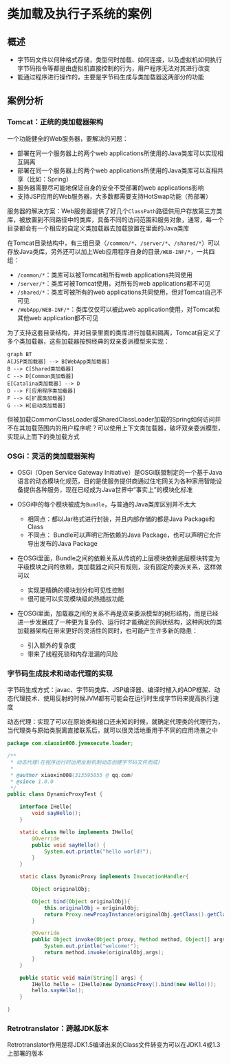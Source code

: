 # 类加载及执行子系统的案例

## 概述

* 字节码文件以何种格式存储，类型何时加载、如何连接，以及虚拟机如何执行字节码指令等都是由虚拟机直接控制的行为，用户程序无法对其进行改变
* 能通过程序进行操作的，主要是字节码生成与类加载器这两部分的功能

## 案例分析

### Tomcat：正统的类加载器架构

一个功能健全的Web服务器，要解决的问题：

  * 部署在同一个服务器上的两个web applications所使用的Java类库可以实现相互隔离
  * 部署在同一个服务器上的两个web applications所使用的Java类库可以互相共享（比如：Spring）
  * 服务器需要尽可能地保证自身的安全不受部署的web applications影响
  * 支持JSP应用的Web服务器，大多数都需要支持HotSwap功能（热部署）

服务器的解决方案：Web服务器提供了好几个`ClassPath`路径供用户存放第三方类库，被放置到不同路径中的类库，具备不同的访问范围和服务对象，通常，每一个目录都会有一个相应的自定义类加载器去加载放置在里面的Java类库

在Tomcat目录结构中，有三组目录（`/common/*`、`/server/*`、`/shared/*`）可以存放Java类库，另外还可以加上Web应用程序自身的目录`/WEB-INF/*`，一共四组：

  * `/common/*`：类库可以被Tomcat和所有web applications共同使用
  * `/server/*`：类库可被Tomcat使用，对所有的web applications都不可见
  * `/shared/*`：类库可被所有的web applications共同使用，但对Tomcat自己不可见
  * `/WebApp/WEB-INF/*`：类库仅仅可以被此web application使用，对Tomcat和其他web application都不可见

为了支持这套目录结构，并对目录里面的类库进行加载和隔离，Tomcat自定义了多个类加载器，这些加载器按照经典的双亲委派模型来实现：

```mermaid
graph BT
A[JSP类加载器] --> B[WebApp类加载器]
B --> C[Shared类加载器]
C --> D[Common类加载器]
E[Catalina类加载器] --> D
D --> F[应用程序类加载器]
F --> G[扩展类加载器]
G --> H[启动类加载器]
```

但被加载CommonClassLoader或SharedClassLoader加载的Spring如何访问并不在其加载范围内的用户程序呢？可以使用上下文类加载器，破坏双亲委派模型，实现从上而下的类加载方式

### OSGi：灵活的类加载器架构

* OSGi（Open Service Gateway Initiative）是OSGi联盟制定的一个基于Java语言的动态模块化规范，目的是使服务提供商通过住宅网关为各种家用智能设备提供各种服务，现在已经成为Java世界中“事实上”的模块化标准
* OSGi中的每个模块被成为`Bundle`，与普通的Java类库区别并不太大

  * 相同点：都以Jar格式进行封装，并且内部存储的都是Java Package和Class
  * 不同点： Bundle可以声明它所依赖的Java Package，也可以声明它允许导出发布的Java Package

* 在OSGi里面，Bundle之间的依赖关系从传统的上层模块依赖底层模块转变为平级模块之间的依赖，类加载器之间只有规则，没有固定的委派关系，这样做可以

  * 实现更精确的模块划分和可见性控制
  * 很可能可以实现模块级的热插拔功能 

* 在OSGi里面，加载器之间的关系不再是双亲委派模型的树形结构，而是已经进一步发展成了一种更为复杂的、运行时才能确定的网状结构，这种网状的类加载器架构在带来更好的灵活性的同时，也可能产生许多新的隐患：

  * 引入额外的复杂度
  * 带来了线程死锁和内存泄漏的风险 

### 字节码生成技术和动态代理的实现

字节码生成方式：javac、字节码类库、JSP编译器、编译时植入的AOP框架、动态代理技术、使用反射的时候JVM都有可能会在运行时生成字节码来提高执行速度

动态代理：实现了可以在原始类和接口还未知的时候，就确定代理类的代理行为，当代理类与原始类脱离直接联系后，就可以很灵活地重用于不同的应用场景之中

```java
package com.xiaoxin008.jvmexecute.loader;

/**
 * 动态代理(在程序运行时运用反射机制动态创建字节码文件而成)
 *
 * @author xiaoxin008(313595055 @ qq.com)
 * @since 1.0.0
 */
public class DynamicProxyTest {

    interface IHello{
        void sayHello();
    }

    static class Hello implements IHello{
        @Override
        public void sayHello() {
            System.out.println("hello world!");
        }
    }

    static class DynamicProxy implements InvocationHandler{

        Object originalObj;

        Object bind(Object originalObj){
            this.originalObj = originalObj;
            return Proxy.newProxyInstance(originalObj.getClass().getClassLoader(),originalObj.getClass().getInterfaces(),this);
        }

        @Override
        public Object invoke(Object proxy, Method method, Object[] args) throws Throwable {
            System.out.println("welcome!");
            return method.invoke(originalObj,args);
        }
    }

    public static void main(String[] args) {
        IHello hello = (IHello)new DynamicProxy().bind(new Hello());
        hello.sayHello();
    }

}

```

### Retrotranslator：跨越JDK版本

Retrotranslator作用是将JDK1.5编译出来的Class文件转变为可以在JDK1.4或1.3上部署的版本